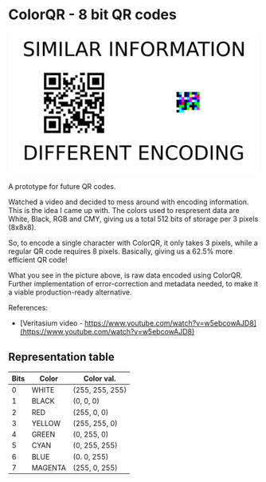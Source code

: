 # ColorQR - 8 bit QR codes

![](/encoding.png)

A prototype for future QR codes.

Watched a video and decided to mess around with encoding information. This is the idea I came up with. The colors used to respresent data are White, Black, RGB and CMY, giving us a total 512 bits of storage per 3 pixels (8x8x8).

So, to encode a single character with ColorQR, it only takes 3 pixels, while a regular QR code requires 8 pixels. Basically, giving us a 62.5% more efficient QR code!

What you see in the picture above, is raw data encoded using ColorQR. Further implementation of error-correction and metadata needed, to make it a viable production-ready alternative.

References: 

* [Veritasium video - https://www.youtube.com/watch?v=w5ebcowAJD8](https://www.youtube.com/watch?v=w5ebcowAJD8)

## Representation table

|Bits|Color      |Color val.        |
|----|-----------|------------------|
|0   | WHITE     |(255, 255, 255)   |
|1   | BLACK     |(0, 0, 0)         |
|2   | RED       |(255, 0, 0)       |
|3   | YELLOW    |(255, 255, 0)     |
|4   | GREEN     |(0, 255, 0)       |
|5   | CYAN      |(0, 255, 255)     |
|6   | BLUE      |(0. 0, 255)       |
|7   | MAGENTA   |(255, 0, 255)     |
